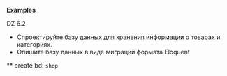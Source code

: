 **Examples**

DZ 6.2

- Спроектируйте базу данных для хранения информации о товарах и категориях.
- Опишите базу данных в виде миграций формата Eloquent

** create bd: `shop`